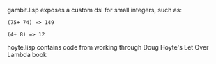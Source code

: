 gambit.lisp exposes a custom dsl for small integers, such as:

```
(75+ 74) => 149

(4+ 8) => 12
```

hoyte.lisp contains code from working through Doug Hoyte's Let Over Lambda book